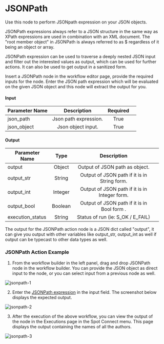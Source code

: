 # JSONPath

Use this node to perform JSONpath expression on your JSON objects.

JSONPath expressions always refer to a JSON structure in the same way as XPath expressions are used in combination with an XML document. The "root member object" in JSONPath is always referred to as $ regardless of it being an object or array.

JSONPath expression can be used to traverse a deeply nested JSON input and filter out the interested values as output, which can be used for further actions. It can also be used to get output in a sanitized form.

Insert a JSONPath node in the workflow editor page, provide the required inputs for the node. Enter the JSON path expression which will be evaluated on the given JSON object and this node will extract the output for you.

#### Input

| Parameter Name |      Description      | Required |     |
| -------------- | :-------------------: | :------: | --- |
| json_path      | Json path expression. |   True   |     |
| json_object    |  Json object input.   |   True   |     |

#### Output

| Parameter Name   |  Type   |                  Description                  |     |
| ---------------- | :-----: | :-------------------------------------------: | --- |
| output           | Object  |        Output of JSON path as object.         |     |
| output_str       | String  | Output of JSON path if it is in String form.  |     |
| output_int       | Integer | Output of JSON path if it is in Integer form. |     |
| output_bool      | Boolean |  Output of JSON path if it is in Bool form .  |     |
| execution_status | String  |       Status of run (ie: S_OK / E_FAIL)       |     |

The output for the JSONPath action node is a JSON dict called "output", it can give you output with other variables like output_str, output_int as well if output can be typecast to other data types as well.

### JSONPath Action Example

1. From the workflow builder in the left panel, drag and drop JSONPath node in the workflow builder. You can provide the JSON object as direct input to the node, or you can select input from a previous node as well.

![jsonpath-1](https://github.com/spotinst/help/assets/106514736/b5c54824-f0ab-423f-96a2-0976f7333249)

2. Enter the [JSONPath expression](https://goessner.net/articles/JsonPath/index.html#e2) in the input field. The screenshot below displays the expected output.

![jsonpath-2](https://github.com/spotinst/help/assets/106514736/cb58eefe-a46a-4401-be85-3a1e4679ea30)

3. After the execution of the above workflow, you can view the output of the node in the Executions page in the Spot Connect menu. This page displays the output containing the names of all the authors.

![jsonpath-3](https://github.com/spotinst/help/assets/106514736/917be504-d829-4d8f-bc87-db416e235a28)

